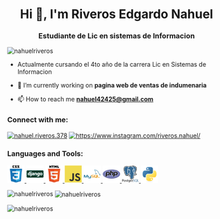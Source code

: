 <h1 align="center">Hi 👋, I'm Riveros Edgardo Nahuel</h1>
<h3 align="center">Estudiante de Lic en sistemas de Informacion</h3>

<p align="left"> <img src="https://komarev.com/ghpvc/?username=nahuelriveros&label=Profile%20views&color=0e75b6&style=flat" alt="nahuelriveros" /> </p>

- Actualmente cursando el 4to año de la carrera Lic en Sistemas de Informacion

- 🔭 I’m currently working on **pagina web de ventas de indumenaria**

- 📫 How to reach me **nahuel42425@gmail.com**

<h3 align="left">Connect with me:</h3>
<p align="left">
<a href="https://fb.com/nahuel.riveros.378" target="blank"><img align="center" src="https://raw.githubusercontent.com/rahuldkjain/github-profile-readme-generator/master/src/images/icons/Social/facebook.svg" alt="nahuel.riveros.378" height="30" width="40" /></a>
<a href="https://instagram.com/https://www.instagram.com/riveros.nahuel/" target="blank"><img align="center" src="https://raw.githubusercontent.com/rahuldkjain/github-profile-readme-generator/master/src/images/icons/Social/instagram.svg" alt="https://www.instagram.com/riveros.nahuel/" height="30" width="40" /></a>

<h3 align="left">Languages and Tools:</h3>
<p align="left"> <a href="https://www.w3schools.com/css/" target="_blank" rel="noreferrer"> <img src="https://raw.githubusercontent.com/devicons/devicon/master/icons/css3/css3-original-wordmark.svg" alt="css3" width="40" height="40"/> </a> <a href="https://www.djangoproject.com/" target="_blank" rel="noreferrer"> <img src="https://raw.githubusercontent.com/devicons/devicon/master/icons/django/django-original.svg" alt="django" width="40" height="40"/> </a> <a href="https://www.w3.org/html/" target="_blank" rel="noreferrer"> <img src="https://raw.githubusercontent.com/devicons/devicon/master/icons/html5/html5-original-wordmark.svg" alt="html5" width="40" height="40"/> </a> <a href="https://developer.mozilla.org/en-US/docs/Web/JavaScript" target="_blank" rel="noreferrer"> <img src="https://raw.githubusercontent.com/devicons/devicon/master/icons/javascript/javascript-original.svg" alt="javascript" width="40" height="40"/> </a> <a href="https://www.mysql.com/" target="_blank" rel="noreferrer"> <img src="https://raw.githubusercontent.com/devicons/devicon/master/icons/mysql/mysql-original-wordmark.svg" alt="mysql" width="40" height="40"/> </a> <a href="https://www.php.net" target="_blank" rel="noreferrer"> <img src="https://raw.githubusercontent.com/devicons/devicon/master/icons/php/php-original.svg" alt="php" width="40" height="40"/> </a> <a href="https://www.postgresql.org" target="_blank" rel="noreferrer"> <img src="https://raw.githubusercontent.com/devicons/devicon/master/icons/postgresql/postgresql-original-wordmark.svg" alt="postgresql" width="40" height="40"/> </a> <a href="https://www.python.org" target="_blank" rel="noreferrer"> <img src="https://raw.githubusercontent.com/devicons/devicon/master/icons/python/python-original.svg" alt="python" width="40" height="40"/> </a> </p>

<p><img align="left" src="https://github-readme-stats.vercel.app/api/top-langs?username=nahuelriveros&show_icons=true&locale=en&layout=compact" alt="nahuelriveros" /></p>

<p>&nbsp;<img align="center" src="https://github-readme-stats.vercel.app/api?username=nahuelriveros&show_icons=true&locale=en" alt="nahuelriveros" /></p>

<p><img align="center" src="https://github-readme-streak-stats.herokuapp.com/?user=nahuelriveros&" alt="nahuelriveros" /></p>
